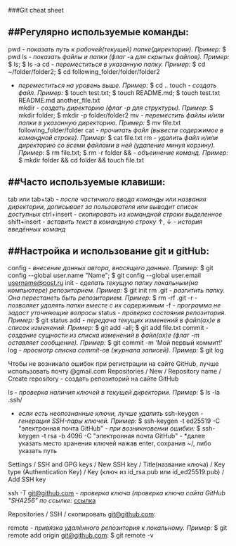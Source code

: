 ###Git cheat sheet

##Регулярно используемые команды:
---
pwd - *показать путь к рабочей(текущей) папке(директории). Пример:* $ pwd
ls - *показать файлы и папки* *(флаг* -а *для скрытых файлов). Пример:* $ ls; $ ls -a
cd - *переместиться в указанную папку. Пример:* $ cd ~/folder/folder2; $ cd following_folder/folder/folder2
   - *переместиться на уровень выше. Пример:* $ cd ..
touch - *создать файл. Пример:* $ touch test.txt; $ touch README.md; $ touch test.txt README.md another_file.txt	
mkdir - *создать директорию (флаг -p для структуры). Пример:* $ mkdir folder; $ mkdir -p folder/folder2
mv - *переместить файлы и/или папки в указанную директорию. Пример:* $ mv file.txt following_folder/folder
cat - *прочитать файл (вывести содержимое в командной строке). Пример:* $ cat file.txt
rm - *удалить файл и/или директорию со всеми файлами в ней (удаление минуя корзину). Пример:* $ rm file.txt; $ rm -r folder
&& - *объеинение команд. Пример:* $ mkdir folder && cd folder && touch file.txt

##Часто используемые клавиши:
---
tab или tab+tab - *после частичного ввода команды или названия директории, дописывает за пользователя или выводит список доступных*
ctrl+insert - *скопировать из командной строки выделенное*
shift+insert - *вставить текст в командную строку*
↑, ↓ - *история введённых команд*

##Настройка и использование git и gitHub:
---
config - *внесение данных автора, вносящего данные.*
         *Пример:* $ git config --global user.name "Name"; $ git config --global user.email username@post.ru
init - *сделать текущую папку локальным(на компьютере) репозиторием. Пример:* $ git init
rm .git - *разгитить папку. Она перестанеть быть репозиторием. Пример:* $ rm -rf .git
     -r - *позволяет удалять папки вместе с их содержимым*
     -f - *программа не задаст уточняющие вопросы*
status - *проверка состояния репозитория. Пример:* $ git status
add - *передача текущих изменений в файл(ах)е в список изменений. Пример:* $ git add -all; $ git add file.txt
commit - *создание сущности из списка изменений в файл(ах)е (флаг -m оставляет сообщение). Пример:* $ git commit -m 'Мой первый коммит!'
log - *просмотр списка commit-ов (журнала записей). Пример:* $ git log

Чтобы не возникало ошибок при регистрации на сайте GitHub, лучше использовать почту @gmail.com
Repositories / New / Repository name / Create repository - создать репозиторий на сайте GitHub

ls - *проверка наличия ключей в текущей директории. Пример:* $ ls -la .ssh/
   - *если есть неопознанные ключи, лучше удалить*
ssh-keygen - *генерация SSH-пары ключей. Пример:* $ ssh-keygen -t ed25519 -C "электронная почта GitHub"
           - *при возникновении ошибки:* $ ssh-keygen -t rsa -b 4096 -C "электронная почта GitHub"
           - *далее указать место хранения ключей нажав enter, сохранив ~/, либо указать путь

Settings / SSH and GPG keys /  New SSH key 
    / Title(название ключа) / Key type (Authentication Key) 
    / Key (ключ из id_rsa.pub или id_ed25519.pub) / Add SSH key

ssh -T git@github.com - *проверка ключа (проверка ключа сайта GitHub "SHA256" по ссылке:* [ссылка](https://docs.github.com/en/authentication/keeping-your-account-and-data-secure/githubs-ssh-key-fingerprints)

Repositories / SSH / скопировать git@github.com:

remote - *привязка удалённого репозитория к локальному. Пример:* $ git remote add origin git@github.com:
$ git remote -v






